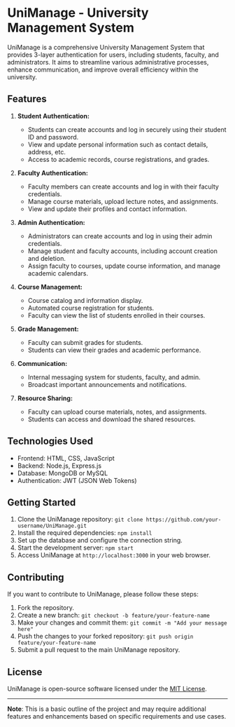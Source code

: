 # UniManage - University Management System

UniManage is a comprehensive University Management System that provides 3-layer authentication for users, including students, faculty, and administrators. It aims to streamline various administrative processes, enhance communication, and improve overall efficiency within the university.

## Features

1. **Student Authentication:**
   - Students can create accounts and log in securely using their student ID and password.
   - View and update personal information such as contact details, address, etc.
   - Access to academic records, course registrations, and grades.

2. **Faculty Authentication:**
   - Faculty members can create accounts and log in with their faculty credentials.
   - Manage course materials, upload lecture notes, and assignments.
   - View and update their profiles and contact information.

3. **Admin Authentication:**
   - Administrators can create accounts and log in using their admin credentials.
   - Manage student and faculty accounts, including account creation and deletion.
   - Assign faculty to courses, update course information, and manage academic calendars.

4. **Course Management:**
   - Course catalog and information display.
   - Automated course registration for students.
   - Faculty can view the list of students enrolled in their courses.

5. **Grade Management:**
   - Faculty can submit grades for students.
   - Students can view their grades and academic performance.

6. **Communication:**
   - Internal messaging system for students, faculty, and admin.
   - Broadcast important announcements and notifications.

7. **Resource Sharing:**
   - Faculty can upload course materials, notes, and assignments.
   - Students can access and download the shared resources.

## Technologies Used

- Frontend: HTML, CSS, JavaScript
- Backend: Node.js, Express.js
- Database: MongoDB or MySQL
- Authentication: JWT (JSON Web Tokens)

## Getting Started

1. Clone the UniManage repository: `git clone https://github.com/your-username/UniManage.git`
2. Install the required dependencies: `npm install`
3. Set up the database and configure the connection string.
4. Start the development server: `npm start`
5. Access UniManage at `http://localhost:3000` in your web browser.

## Contributing

If you want to contribute to UniManage, please follow these steps:

1. Fork the repository.
2. Create a new branch: `git checkout -b feature/your-feature-name`
3. Make your changes and commit them: `git commit -m "Add your message here"`
4. Push the changes to your forked repository: `git push origin feature/your-feature-name`
5. Submit a pull request to the main UniManage repository.

## License

UniManage is open-source software licensed under the [MIT License](https://opensource.org/licenses/MIT).

---
**Note**: This is a basic outline of the project and may require additional features and enhancements based on specific requirements and use cases.
